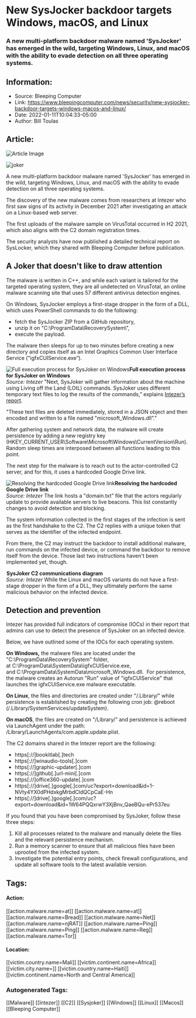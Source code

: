 # New SysJocker backdoor targets Windows, macOS, and Linux
### A new multi-platform backdoor malware named 'SysJocker' has emerged in the wild, targeting Windows, Linux, and macOS with the ability to evade detection on all three operating systems.

## Information:
+ Source: Bleeping Computer
+ Link: https://www.bleepingcomputer.com/news/security/new-sysjocker-backdoor-targets-windows-macos-and-linux/
+ Date: 2022-01-11T10:04:33-05:00
+ Author: Bill Toulas


## Article:
![Article Image](https://www.bleepstatic.com/content/hl-images/2022/01/11/joker.jpg)

![joker](https://www.bleepstatic.com/content/hl-images/2022/01/11/joker.jpg?rand=1688655142)


A new multi-platform backdoor malware named 'SysJocker' has emerged in the wild, targeting Windows, Linux, and macOS with the ability to evade detection on all three operating systems.


The discovery of the new malware comes from researchers at Intezer who first saw signs of its activity in December 2021 after investigating an attack on a Linux-based web server.


The first uploads of the malware sample on VirusTotal occurred in H2 2021, which also aligns with the C2 domain registration times.


The security analysts have now published a detailed technical report on SysLocker, which they shared with Bleeping Computer before publication.


A Joker that doesn't like to draw attention
-------------------------------------------


The malware is written in C++, and while each variant is tailored for the targeted operating system, they are all undetected on VirusTotal, an online malware scanning site that uses 57 different antivirus detection engines.


On Windows, SysJocker employs a first-stage dropper in the form of a DLL, which uses PowerShell commands to do the following:


* fetch the SysJocker ZIP from a GitHub repository,
* unzip it on "C:\ProgramData\RecoverySystem\”,
* execute the payload.

The malware then sleeps for up to two minutes before creating a new directory and copies itself as an Intel Graphics Common User Interface Service ("igfxCUIService.exe”).



![Full execution process for SysJoker on Windows](https://www.bleepstatic.com/images/news/u/1220909/Diagrams/full-process.jpg)**Full execution process for SysJoker on Windows**  
*Source: Intezer*
"Next, SysJoker will gather information about the machine using Living off the Land (LOtL) commands. SysJoker uses different temporary text files to log the results of the commands,” explains [Intezer’s report](http://www.intezer.com/blog/malware-analysis/new-backdoor-sysjoker).


"These text files are deleted immediately, stored in a JSON object and then encoded and written to a file named "microsoft\_Windows.dll”.”


After gathering system and network data, the malware will create persistence by adding a new registry key (HKEY\_CURRENT\_USER\Software\Microsoft\Windows\CurrentVersion\Run). Random sleep times are interposed between all functions leading to this point.


The next step for the malware is to reach out to the actor-controlled C2 server, and for this, it uses a hardcoded Google Drive link.



![Resolving the hardcoded Google Drive link](https://www.bleepstatic.com/images/news/u/1220909/Code%20and%20Details/XOR.jpg)**Resolving the hardcoded Google Drive link**  
*Source: Intezer*
The link hosts a "domain.txt” file that the actors regularly update to provide available servers to live beacons. This list constantly changes to avoid detection and blocking.


The system information collected in the first stages of the infection is sent as the first handshake to the C2. The C2 replies with a unique token that serves as the identifier of the infected endpoint.


From there, the C2 may instruct the backdoor to install additional malware, run commands on the infected device, or command the backdoor to remove itself from the device. Those last two instructions haven't been implemented yet, though.



![SysJoker C2 communications diagram](data:image/gif;base64,R0lGODlhAQABAAAAACH5BAEKAAEALAAAAAABAAEAAAICTAEAOw==)**SysJoker C2 communications diagram**  
*Source: Intezer*
While the Linux and macOS variants do not have a first-stage dropper in the form of a DLL, they ultimately perform the same malicious behavior on the infected device.


Detection and prevention
------------------------


Intezer has provided full indicators of compromise (IOCs) in their report that admins can use to detect the presence of SysJoker on an infected device. 


Below, we have outlined some of the IOCs for each operating system.


**On Windows,** the malware files are located under the "C:\ProgramData\RecoverySystem" folder, at C:\ProgramData\SystemData\igfxCUIService.exe, and C:\ProgramData\SystemData\microsoft\_Windows.dll.  For persistence, the malware creates an Autorun "Run" value of "igfxCUIService" that launches the igfxCUIService.exe malware executable.


**On Linux**, the files and directories are created under "/.Library/” while persistence is established by creating the following cron job: @reboot (/.Library/SystemServices/updateSystem).


**On macOS**, the files are created on "/Library/” and persistence is achieved via LaunchAgent under the path: /Library/LaunchAgents/com.apple.update.plist.


The C2 domains shared in the Intezer report are the following:


* https[://]bookitlab[.]tech
* https[://]winaudio-tools[.]com
* https[://]graphic-updater[.]com
* https[://]github[.]url-mini[.]com
* https[://]office360-update[.]com
* https[://]drive[.]google[.]com/uc?export=download&id=1-NVty4YX0dPHdxkgMrbdCldQCpCaE-Hn
* https[://]drive[.]google[.]com/uc?export=download&id=1W64PQQxrwY3XjBnv\_QaeBQu-ePr537eu

If you found that you have been compromised by SysJoker, follow these three steps:


1. Kill all processes related to the malware and manually delete the files and the relevant persistence mechanism.
2. Run a memory scanner to ensure that all malicious files have been uprooted from the infected system.
3. Investigate the potential entry points, check firewall configurations, and update all software tools to the latest available version.





## Tags:

#### Action:
[[action.malware.name=at]] [[action.malware.name=at]] [[action.malware.name=Bread]] [[action.malware.name=Net]] [[action.malware.name=njRAT]] [[action.malware.name=Ping]] [[action.malware.name=Ping]] [[action.malware.name=Reg]] [[action.malware.name=Tor]]

#### Location:
[[victim.country.name=Mali]] [[victim.continent.name=Africa]] [[victim.city.name=]] [[victim.country.name=Haiti]] [[victim.continent.name=North and Central America]]

### Autogenerated Tags:
[[Malware]] [[Intezer]] [[C2]] [[Sysjoker]] [[Windows]] [[Linux]] [[Macos]] [[Bleeping Computer]]

